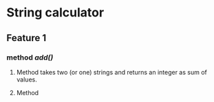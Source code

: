 # String calculator

## Feature 1

### method *add()*

1. Method takes two (or one) strings and returns an integer as sum of values.

2. Method